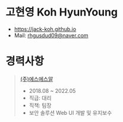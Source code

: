 # 고현영 Koh HyunYoung  
* https://jack-koh.github.io  
* Mail: rhgusdud09@naver.com  

# 경력사항  
> [(주)에스에스알](http://www.ssrinc.co.kr)  
> * 2018.08 ~ 2022.05  
> * 직급: 대리  
> * 직책: 팀장  
> * 보안 솔루션 Web UI 개발 및 유지보수  
